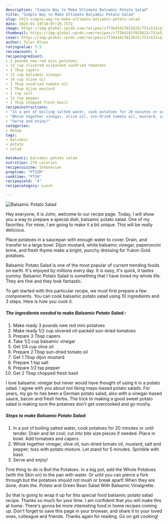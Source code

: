 ```yaml
---
description: "Simple Way to Make Ultimate Balsamic Potato Salad"
title: "Simple Way to Make Ultimate Balsamic Potato Salad"
slug: 5411-simple-way-to-make-ultimate-balsamic-potato-salad
date: 2020-01-19T10:07:29.757Z
image: https://img-global.cpcdn.com/recipes/c7f3b4181f015625/751x532cq70/balsamic-potato-salad-recipe-main-photo.jpg
thumbnail: https://img-global.cpcdn.com/recipes/c7f3b4181f015625/751x532cq70/balsamic-potato-salad-recipe-main-photo.jpg
cover: https://img-global.cpcdn.com/recipes/c7f3b4181f015625/751x532cq70/balsamic-potato-salad-recipe-main-photo.jpg
author: Tyler Olson
ratingvalue: 3.5
reviewcount: 4
recipeingredient:
- 3 pounds new red mini potatoes
- 12 cup slivered oilpacked sundried tomatoes
- 3 Tbsp capers
- 12 cup balsamic vinegar
- 14 cup olive oil
- 2 Tbsp sundried tomato oil
- 1 Tbsp dijon mustard
- 1 tsp salt
- 12 tsp pepper
- 2 Tbsp chopped fresh basil
recipeinstructions:
- "In a pot of boiling salted water, cook potatoes for 20 minutes or until tender. Drain and let cool; cut into bite size pieces if needed. Place in bowl. Add tomatoes and capers."
- "Whisk together vinegar, olive oil, sun-dried tomato oil, mustard, salt and pepper; toss with potato mixture. Let stand for 5 minutes. Sprinkle with basil."
- "Serve and enjoy!"
categories:
- Resep
tags:
- balsamic
- potato
- salad

katakunci: balsamic potato salad
nutrition: 279 calories
recipecuisine: Indonesian
preptime: "PT22M"
cooktime: "PT2H"
recipeyield: "4"
recipecategory: Lunch

---
```



![Balsamic Potato Salad](https://img-global.cpcdn.com/recipes/c7f3b4181f015625/751x532cq70/balsamic-potato-salad-recipe-main-photo.jpg)

Hey everyone, it is John, welcome to our recipe page. Today, I will show you a way to prepare a special dish, balsamic potato salad. One of my favorites. For mine, I am going to make it a bit unique. This will be really delicious.

Place potatoes in a saucepan with enough water to cover. Drain, and transfer to a large bowl. Dijon mustard, white balsamic vinegar, peperoncini brine, and fresh thyme make a bright, punchy dressing for Yukon Gold potatoes.

Balsamic Potato Salad is one of the most popular of current trending foods on earth. It's enjoyed by millions every day. It is easy, it's quick, it tastes yummy. Balsamic Potato Salad is something that I have loved my whole life. They are fine and they look fantastic.


To get started with this particular recipe, we must first prepare a few components. You can cook balsamic potato salad using 10 ingredients and 3 steps. Here is how you cook it.

##### The ingredients needed to make Balsamic Potato Salad::

1. Make ready 3 pounds new red mini potatoes
1. Make ready 1/2 cup slivered oil-packed sun-dried tomatoes
1. Prepare 3 Tbsp capers
1. Take 1/2 cup balsamic vinegar
1. Get 1/4 cup olive oil
1. Prepare 2 Tbsp sun-dried tomato oil
1. Get 1 Tbsp dijon mustard
1. Prepare 1 tsp salt
1. Prepare 1/2 tsp pepper
1. Get 2 Tbsp chopped fresh basil


I love balsamic vinegar but never would have thought of using it in a potato salad. I agree with you about not liking mayo-based potato salads. For years, my go-to has been a German potato salad, also with a vinegar-based sauce, bacon and fresh herbs. The trick to making a good sweet potato salad is making sure the potatoes don&#39;t get overcooked and go mushy. 

##### Steps to make Balsamic Potato Salad:

1. In a pot of boiling salted water, cook potatoes for 20 minutes or until tender. Drain and let cool; cut into bite size pieces if needed. Place in bowl. Add tomatoes and capers.
1. Whisk together vinegar, olive oil, sun-dried tomato oil, mustard, salt and pepper; toss with potato mixture. Let stand for 5 minutes. Sprinkle with basil.
1. Serve and enjoy!


First thing to do is Boil the Potatoes. In a big pot, add the Whole Potatoes (with the Skin on) to the pan with water. Or until you can pierce a fork through but the potatoes should not mush or break apart! When they are done, drain the. Potato and Green Bean Salad With Balsamic Vinaigrette. 

So that is going to wrap it up for this special food balsamic potato salad recipe. Thanks so much for your time. I am confident that you will make this at home. There's gonna be more interesting food in home recipes coming up. Don't forget to save this page in your browser, and share it to your loved ones, colleague and friends. Thanks again for reading. Go on get cooking!
